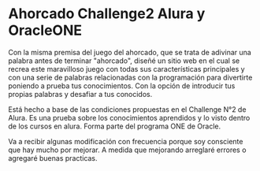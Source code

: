 # Ahorcado Challenge2 Alura y OracleONE
Con la misma premisa del juego del ahorcado, que se trata de adivinar una palabra antes de terminar "ahorcado", diseñé un sitio web en el cual se recrea este maravilloso juego con todas sus características principales y con una serie de palabras relacionadas con la programación para divertirte poniendo a prueba tus conocimientos. Con la opción de introducir tus propias palabras y desafiar a tus conocidos.


Está hecho a base de las condiciones propuestas en el Challenge N°2 de Alura.
Es una prueba sobre los conocimientos aprendidos y lo visto dentro de los cursos en alura.
Forma parte del programa ONE de Oracle.

Va a recibir algunas modificación con frecuencia porque soy consciente que hay mucho por mejorar. A medida que mejorando arreglaré errores o agregaré buenas practicas.
